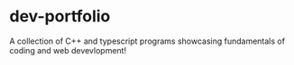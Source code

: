 # dev-portfolio
A collection of C++ and typescript programs showcasing fundamentals of coding and web devevlopment!
